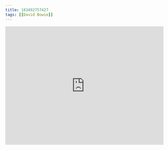 ```yaml
---
title: 183492757427
tags: [[David Bowie]]
---
```

<iframe allow="accelerometer; autoplay; clipboard-write; encrypted-media; gyroscope; picture-in-picture" allowfullscreen="" frameborder="0" height="375" id="youtube_iframe" src="https://www.youtube.com/embed/iYYRH4apXDo?feature=oembed&amp;enablejsapi=1&amp;origin=https://safe.txmblr.com&amp;wmode=opaque" width="500"></iframe>